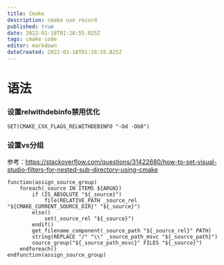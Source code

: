 ```yaml
---
title: Cmake
description: cmake use record
published: true
date: 2022-01-18T01:28:55.825Z
tags: cmake code
editor: markdown
dateCreated: 2022-01-18T01:28:55.825Z
---
```


# 语法
### 设置relwithdebinfo禁用优化
```
SET(CMAKE_CXX_FLAGS_RELWITHDEBINFO "-Od -Ob0")
```
### 设置vs分组
参考：https://stackoverflow.com/questions/31422680/how-to-set-visual-studio-filters-for-nested-sub-directory-using-cmake
```
function(assign_source_group)
    foreach(_source IN ITEMS ${ARGN})
        if (IS_ABSOLUTE "${_source}")
            file(RELATIVE_PATH _source_rel "${CMAKE_CURRENT_SOURCE_DIR}" "${_source}")
        else()
            set(_source_rel "${_source}")
        endif()
        get_filename_component(_source_path "${_source_rel}" PATH)
        string(REPLACE "/" "\\" _source_path_msvc "${_source_path}")
        source_group("${_source_path_msvc}" FILES "${_source}")
    endforeach()
endfunction(assign_source_group)
```
